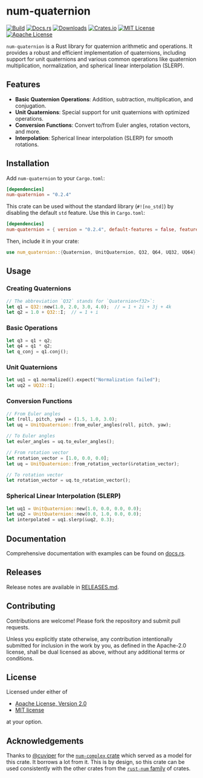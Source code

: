 # num-quaternion

[![Build](https://img.shields.io/github/actions/workflow/status/ralphtandetzky/num-quaternion/cargo_build_and_test.yml?branch=master)](https://github.com/ralphtandetzky/num-quaternion/actions)
[![Docs.rs](https://docs.rs/num-quaternion/badge.svg)](https://docs.rs/num-quaternion)
[![Downloads](https://img.shields.io/crates/d/num-quaternion)](https://crates.io/crates/num-quaternion)
[![Crates.io](https://img.shields.io/crates/v/num-quaternion.svg)](https://crates.io/crates/num-quaternion)
[![MIT License](https://img.shields.io/badge/license-MIT-blue)](LICENSE-MIT.md)
[![Apache License](https://img.shields.io/badge/license-Apache_2.0-blue)](LICENSE-APACHE.md)

`num-quaternion` is a Rust library for quaternion arithmetic and operations.
It provides a robust and efficient implementation of quaternions, including
support for unit quaternions and various common operations like quaternion
multiplication, normalization, and spherical linear interpolation (SLERP).

## Features

- **Basic Quaternion Operations**: Addition, subtraction, multiplication, and conjugation.
- **Unit Quaternions**: Special support for unit quaternions with optimized operations.
- **Conversion Functions**: Convert to/from Euler angles, rotation vectors, and more.
- **Interpolation**: Spherical linear interpolation (SLERP) for smooth rotations.


## Installation

Add `num-quaternion` to your `Cargo.toml`:

```toml
[dependencies]
num-quaternion = "0.2.4"
```

This crate can be used without the standard library (`#![no_std]`) by disabling
the default `std` feature. Use this in `Cargo.toml`:

```toml
[dependencies]
num-quaternion = { version = "0.2.4", default-features = false, features = ["libm"] }
```

Then, include it in your crate:

```rust
use num_quaternion::{Quaternion, UnitQuaternion, Q32, Q64, UQ32, UQ64};
```

## Usage

### Creating Quaternions

```rust
// The abbreviation `Q32` stands for `Quaternion<f32>`:
let q1 = Q32::new(1.0, 2.0, 3.0, 4.0);  // = 1 + 2i + 3j + 4k
let q2 = 1.0 + Q32::I;  // = 1 + i
```

### Basic Operations

```rust
let q3 = q1 + q2;
let q4 = q1 * q2;
let q_conj = q1.conj();
```

### Unit Quaternions

```rust
let uq1 = q1.normalized().expect("Normalization failed");
let uq2 = UQ32::I;
```

### Conversion Functions

```rust
// From Euler angles
let (roll, pitch, yaw) = (1.5, 1.0, 3.0);
let uq = UnitQuaternion::from_euler_angles(roll, pitch, yaw);

// To Euler angles
let euler_angles = uq.to_euler_angles();

// From rotation vector
let rotation_vector = [1.0, 0.0, 0.0];
let uq = UnitQuaternion::from_rotation_vector(&rotation_vector);

// To rotation vector
let rotation_vector = uq.to_rotation_vector();
```

### Spherical Linear Interpolation (SLERP)

```rust
let uq1 = UnitQuaternion::new(1.0, 0.0, 0.0, 0.0);
let uq2 = UnitQuaternion::new(0.0, 1.0, 0.0, 0.0);
let interpolated = uq1.slerp(&uq2, 0.3);
```

## Documentation

Comprehensive documentation with examples can be found on
[docs.rs](https://docs.rs/num-quaternion/latest/num-quaternion/).


## Releases

Release notes are available in [RELEASES.md](RELEASES.md).


## Contributing

Contributions are welcome! Please fork the repository and submit pull requests.

Unless you explicitly state otherwise, any contribution intentionally submitted
for inclusion in the work by you, as defined in the Apache-2.0 license, shall
be dual licensed as above, without any additional terms or conditions.


## License

Licensed under either of

 * [Apache License, Version 2.0](LICENSE-APACHE.md)
 * [MIT license](LICENSE-MIT.md)

at your option.


## Acknowledgements

Thanks to [@cuviper](https://github.com/cuviper) for the
[`num-complex` crate](https://crates.io/crates/num-complex) which served
as a model for this crate. It borrows a lot from it. This is by design,
so this crate can be used consistently with the other crates from the
[`rust-num` family](https://github.com/rust-num) of crates.
